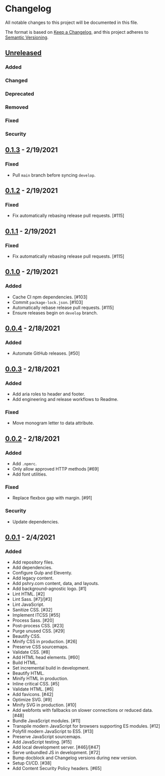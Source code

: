 # Changelog
All notable changes to this project will be documented in this file.

The format is based on [Keep a Changelog](https://keepachangelog.com/en/1.0.0/),
and this project adheres to [Semantic Versioning](https://semver.org/spec/v2.0.0.html).

## [Unreleased](https://github.com/paulshryock/paul-shryock/compare/HEAD..0.1.3)

### Added

### Changed

### Deprecated

### Removed

### Fixed

### Security

## [0.1.3](https://github.com/paulshryock/paul-shryock/releases/tags/v0.1.3) - 2/19/2021

### Fixed
- Pull `main` branch before syncing `develop`.

## [0.1.2](https://github.com/paulshryock/paul-shryock/releases/tags/v0.1.2) - 2/19/2021

### Fixed
- Fix automatically rebasing release pull requests. [#115]

## [0.1.1](https://github.com/paulshryock/paul-shryock/releases/tags/v0.1.1) - 2/19/2021

### Fixed
- Fix automatically rebasing release pull requests. [#115]

## [0.1.0](https://github.com/paulshryock/paul-shryock/releases/tags/v0.1.0) - 2/19/2021

### Added
- Cache CI npm dependencies. [#103]
- Commit `package-lock.json`. [#103]
- Automatically rebase release pull requests. [#115]
- Ensure releases begin on `develop` branch.

## [0.0.4](https://github.com/paulshryock/paul-shryock/releases/tags/v0.0.4) - 2/18/2021

### Added
- Automate GitHub releases. [#50]

## [0.0.3](https://github.com/paulshryock/paul-shryock/releases/tags/v0.0.3) - 2/18/2021

### Added
- Add aria roles to header and footer.
- Add engineering and release workflows to Readme.

### Fixed
- Move monogram letter to data attribute.

## [0.0.2](https://github.com/paulshryock/paul-shryock/releases/tags/v0.0.2) - 2/18/2021

### Added
- Add `.npmrc`.
- Only allow approved HTTP methods [#69]
- Add font utilities.

### Fixed
- Replace flexbox gap with margin. [#91]

### Security
- Update dependencies.

## [0.0.1](https://github.com/paulshryock/paul-shryock/releases/tags/v0.0.1) - 2/4/2021

### Added
- Add repository files.
- Add dependencies.
- Configure Gulp and Eleventy.
- Add legacy content.
- Add pshry.com content, data, and layouts.
- Add background-agnostic logo. [#1]
- Lint HTML. [#2]
- Lint Sass. [#7]/[#3]
- Lint JavaScript.
- Sanitize CSS. [#32]
- Implement ITCSS [#55]
- Process Sass. [#20]
- Post-process CSS. [#23]
- Purge unused CSS. [#29]
- Beautify CSS.
- Minify CSS in production. [#26]
- Preserve CSS sourcemaps.
- Validate CSS. [#8]
- Add HTML head elements. [#60]
- Build HTML.
- Set incremental build in development.
- Beautify HTML.
- Minify HTML in production.
- Inline critical CSS. [#5]
- Validate HTML. [#6]
- Add favicons. [#42]
- Optimize SVG. [#9]
- Minify SVG in production. [#10]
- Add webfonts with fallbacks on slower connections or reduced data. [#48]
- Bundle JavaScript modules. [#11]
- Transpile modern JavaScript for browsers supporting ES modules. [#12]
- Polyfill modern JavaScript to ES5. [#13]
- Preserve JavaScript sourcemaps.
- Add JavaScript testing. [#15]
- Add local development server. [#46]/[#47]
- Serve unbundled JS in development. [#72]
- Bump docblock and Changelog versions during new version.
- Setup CI/CD. [#38]
- Add Content Security Policy headers. [#65]
